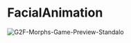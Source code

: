 # FacialAnimation

![G2F-Morphs-Game-Preview-Standalo](https://user-images.githubusercontent.com/33797987/86187216-2fecdd80-bb33-11ea-83a6-89e231fd06b1.gif)
